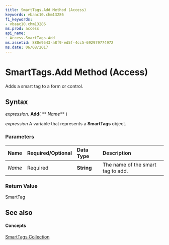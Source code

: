 ```yaml
---
title: SmartTags.Add Method (Access)
keywords: vbaac10.chm13286
f1_keywords:
- vbaac10.chm13286
ms.prod: access
api_name:
- Access.SmartTags.Add
ms.assetid: 880e9543-a8f9-ed5f-4cc5-692979774972
ms.date: 06/08/2017
---
```



# SmartTags.Add Method (Access)

Adds a smart tag to a form or control.


## Syntax

 _expression_. **Add**( ** _Name_** )

 _expression_ A variable that represents a **SmartTags** object.


### Parameters



|**Name**|**Required/Optional**|**Data Type**|**Description**|
|:-----|:-----|:-----|:-----|
| _Name_|Required|**String**|The name of the smart tag to add.|

### Return Value

SmartTag


## See also


#### Concepts


[SmartTags Collection](smarttags-object-access.md)

